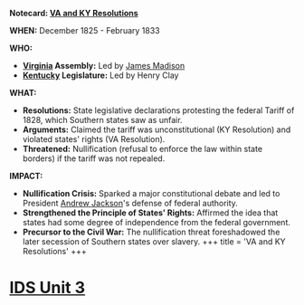 **Notecard: [VA and KY Resolutions](./../va-and-ky-resolutions/)**

**WHEN:** December 1825 - February 1833

**WHO:**

* **[Virginia](./../virginia/) Assembly:** Led by [James Madison](./../james-madison/)
* **[Kentucky](./../kentucky/) Legislature:** Led by Henry Clay

**WHAT:**

* **Resolutions:** State legislative declarations protesting the federal Tariff of 1828, which Southern states saw as unfair.
* **Arguments:** Claimed the tariff was unconstitutional (KY Resolution) and violated states' rights (VA Resolution).
* **Threatened:** Nullification (refusal to enforce the law within state borders) if the tariff was not repealed.

**IMPACT:**

* **Nullification Crisis:** Sparked a major constitutional debate and led to President [Andrew Jackson](./../andrew-jackson/)'s defense of federal authority.
* **Strengthened the Principle of States' Rights:** Affirmed the idea that states had some degree of independence from the federal government.
* **Precursor to the Civil War:** The nullification threat foreshadowed the later secession of Southern states over slavery.
+++
 title = 'VA and KY Resolutions'
+++
# [IDS Unit 3](./../ids-unit-3/)